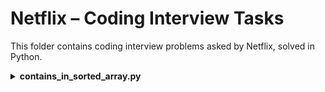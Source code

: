 # Netflix – Coding Interview Tasks

This folder contains coding interview problems asked by Netflix, solved in Python.

<details>
<summary><strong>contains_in_sorted_array.py</strong></summary>

**Task:**  
Given a sorted list of integers of length N, determine if an element x is in the list without performing any multiplication, division, or bit-shift operations.  

Do this in O(log N) time.

**Constraints:**  
- Do not use multiplication, division, or bit-shift operations  
- Time complexity must be O(log N)  

👉 [View solution](./contains_in_sorted_array.py)

</details>
